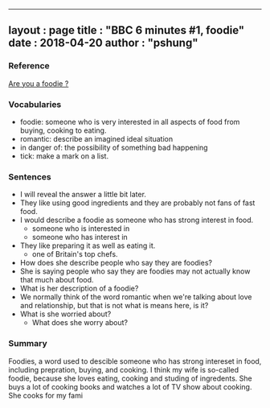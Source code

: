 
---
layout  : page
title   : "BBC 6 minutes #1, foodie"
date       : 2018-04-20
author      : "pshung"
---


### Reference
[Are you a foodie ?](http://www.bbc.co.uk/learningenglish/english/features/6-minute-english/ep-180412)

### Vocabularies
* foodie: someone who is very interested in all aspects of food from buying, cooking to eating.
* romantic: describe an imagined ideal situation
* in danger of: the possibility of something bad happening
* tick: make a mark on a list.

### Sentences
* I will reveal the answer a little bit later.
* They like using good ingredients and they are probably not fans of fast food.
* I would describe a foodie as someone who has strong interest in food.
	* someone who is interested in 
	* someone who has interest in
* They like preparing it as well as eating it.
	* one of Britain's top chefs.
* How does she describe people who say they are foodies?
* She is saying people who say they are foodies may not actually know that much about food.
* What is her description of a foodie?
* We normally think of the word romantic when we're talking about love and relationship, but that is not what is means here, is it?
* What is she worried about?
	* What does she worry about?


### Summary
Foodies, a word used to descible someone who has strong intereset in food, including prepration, buying, and cooking.
I think my wife is so-called foodie, because she loves eating, cooking and studing of ingredents. She buys a lot of cooking books and watches a lot of TV show about cooking.
She cooks for my fami
<!--stackedit_data:
eyJoaXN0b3J5IjpbLTIwOTU2MDExMDQsMTc2MTQ4MzQ4OSwtNj
I5NTk1NTYyLDU0NTc5MDc0Miw4Mjk4MTIxNzEsLTY5ODI0MDU3
MiwtNjE2NzYyMjY4LC0xNzM4OTM1NzkyLDg1NjAyNTg5OSwtMT
Y3MzI1NzU0XX0=
-->
